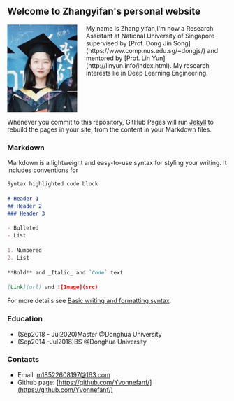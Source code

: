 ## Welcome to Zhangyifan's personal website

<div style="display: flex;"><img src="avatar.jpg" height="200"/>
  <div style="margin-left: 20px;">
    My name is Zhang yifan,I'm now a Research Assistant at National University of Singapore supervised by [Prof. Dong Jin Song](https://www.comp.nus.edu.sg/~dongjs/) and mentored by [Prof. Lin Yun](http://linyun.info/index.html). My research interests lie in Deep Learning Engineering.</div>
</div>


Whenever you commit to this repository, GitHub Pages will run [Jekyll](https://jekyllrb.com/) to rebuild the pages in your site, from the content in your Markdown files.

### Markdown

Markdown is a lightweight and easy-to-use syntax for styling your writing. It includes conventions for

```markdown
Syntax highlighted code block

# Header 1
## Header 2
### Header 3

- Bulleted
- List

1. Numbered
2. List

**Bold** and _Italic_ and `Code` text

[Link](url) and ![Image](src)
```

For more details see [Basic writing and formatting syntax](https://docs.github.com/en/github/writing-on-github/getting-started-with-writing-and-formatting-on-github/basic-writing-and-formatting-syntax).


### Education
- (Sep2018 - Jul2020)Master @Donghua University
- (Sep2014 -Jul2018)BS @Donghua University

### Contacts 
- Email: m18522608197@163.com
- Github page: [https://github.com/Yvonnefanf/](https://github.com/Yvonnefanf/)
